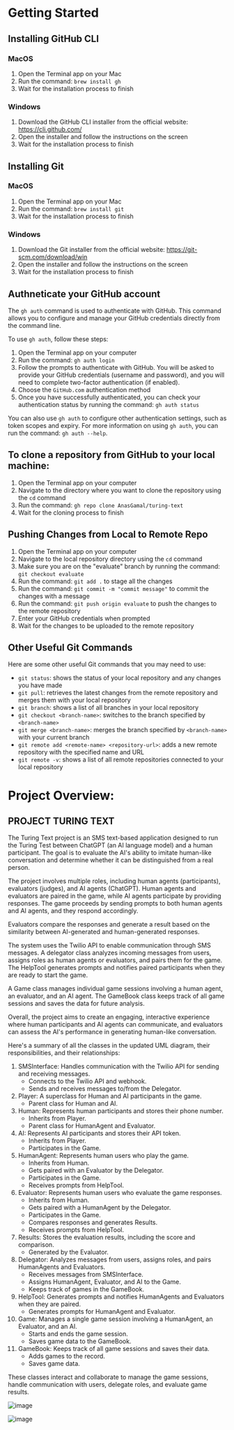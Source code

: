 # Getting Started

## Installing GitHub CLI

### MacOS

1. Open the Terminal app on your Mac
2. Run the command: `brew install gh`
3. Wait for the installation process to finish

### Windows

1. Download the GitHub CLI installer from the official website: https://cli.github.com/
2. Open the installer and follow the instructions on the screen
3. Wait for the installation process to finish

## Installing Git

### MacOS

1. Open the Terminal app on your Mac
2. Run the command: `brew install git`
3. Wait for the installation process to finish

### Windows

1. Download the Git installer from the official website: https://git-scm.com/download/win
2. Open the installer and follow the instructions on the screen
3. Wait for the installation process to finish

## Authneticate your GitHub account

The `gh auth` command is used to authenticate with GitHub. This command allows you to configure and manage your GitHub credentials directly from the command line.

To use `gh auth`, follow these steps:

1. Open the Terminal app on your computer
2. Run the command: `gh auth login`
3. Follow the prompts to authenticate with GitHub. You will be asked to provide your GitHub credentials (username and password), and you will need to complete two-factor authentication (if enabled).
4. Choose the `GitHub.com` authentication method
5. Once you have successfully authenticated, you can check your authentication status by running the command: `gh auth status`

You can also use `gh auth` to configure other authentication settings, such as token scopes and expiry. For more information on using `gh auth`, you can run the command: `gh auth --help`.


## To clone a repository from GitHub to your local machine:

1. Open the Terminal app on your computer
2. Navigate to the directory where you want to clone the repository using the `cd` command
3. Run the command: `gh repo clone AnasGamal/turing-text`
4. Wait for the cloning process to finish
## Pushing Changes from Local to Remote Repo

1. Open the Terminal app on your computer
2. Navigate to the local repository directory using the `cd` command
3. Make sure you are on the "evaluate" branch by running the command: `git checkout evaluate`
4. Run the command: `git add .` to stage all the changes
5. Run the command: `git commit -m "commit message"` to commit the changes with a message
6. Run the command: `git push origin evaluate` to push the changes to the remote repository
7. Enter your GitHub credentials when prompted
8. Wait for the changes to be uploaded to the remote repository


## Other Useful Git Commands

Here are some other useful Git commands that you may need to use:

- `git status`: shows the status of your local repository and any changes you have made
- `git pull`: retrieves the latest changes from the remote repository and merges them with your local repository
- `git branch`: shows a list of all branches in your local repository
- `git checkout <branch-name>`: switches to the branch specified by `<branch-name>`
- `git merge <branch-name>`: merges the branch specified by `<branch-name>` with your current branch
- `git remote add <remote-name> <repository-url>`: adds a new remote repository with the specified name and URL
- `git remote -v`: shows a list of all remote repositories connected to your local repository

# Project Overview:

## PROJECT TURING TEXT

The Turing Text project is an SMS text-based application designed to run the Turing Test between ChatGPT (an AI language model) and a human participant. The goal is to evaluate the AI's ability to imitate human-like conversation and determine whether it can be distinguished from a real person.

The project involves multiple roles, including human agents (participants), evaluators (judges), and AI agents (ChatGPT). Human agents and evaluators are paired in the game, while AI agents participate by providing responses. The game proceeds by sending prompts to both human agents and AI agents, and they respond accordingly.

Evaluators compare the responses and generate a result based on the similarity between AI-generated and human-generated responses.

The system uses the Twilio API to enable communication through SMS messages. A delegator class analyzes incoming messages from users, assigns roles as human agents or evaluators, and pairs them for the game. The HelpTool generates prompts and notifies paired participants when they are ready to start the game.

A Game class manages individual game sessions involving a human agent, an evaluator, and an AI agent. The GameBook class keeps track of all game sessions and saves the data for future analysis.

Overall, the project aims to create an engaging, interactive experience where human participants and AI agents can communicate, and evaluators can assess the AI's performance in generating human-like conversation.

Here's a summary of all the classes in the updated UML diagram, their responsibilities, and their relationships:

1. SMSInterface: Handles communication with the Twilio API for sending and receiving messages.
   - Connects to the Twilio API and webhook.
   - Sends and receives messages to/from the Delegator.
2. Player: A superclass for Human and AI participants in the game.
   - Parent class for Human and AI.
3. Human: Represents human participants and stores their phone number.
   - Inherits from Player.
   - Parent class for HumanAgent and Evaluator.
4. AI: Represents AI participants and stores their API token.
   - Inherits from Player.
   - Participates in the Game.
5. HumanAgent: Represents human users who play the game.
   - Inherits from Human.
   - Gets paired with an Evaluator by the Delegator.
   - Participates in the Game.
   - Receives prompts from HelpTool.
6. Evaluator: Represents human users who evaluate the game responses.
   - Inherits from Human.
   - Gets paired with a HumanAgent by the Delegator.
   - Participates in the Game.
   - Compares responses and generates Results.
   - Receives prompts from HelpTool.
7. Results: Stores the evaluation results, including the score and comparison.
   - Generated by the Evaluator.
8. Delegator: Analyzes messages from users, assigns roles, and pairs HumanAgents and Evaluators.
   - Receives messages from SMSInterface.
   - Assigns HumanAgent, Evaluator, and AI to the Game.
   - Keeps track of games in the GameBook.
9. HelpTool: Generates prompts and notifies HumanAgents and Evaluators when they are paired.
   - Generates prompts for HumanAgent and Evaluator.
10. Game: Manages a single game session involving a HumanAgent, an Evaluator, and an AI.
    - Starts and ends the game session.
    - Saves game data to the GameBook.
11. GameBook: Keeps track of all game sessions and saves their data.
    - Adds games to the record.
    - Saves game data.

These classes interact and collaborate to manage the game sessions, handle communication with users, delegate roles, and evaluate game results.

![image](https://user-images.githubusercontent.com/95186419/232374317-fa640684-239f-457b-9f28-5e3b678b75da.png)

![image](https://user-images.githubusercontent.com/95186419/233129714-4eadd00e-4cca-46a3-947a-6aee8691e982.png)

